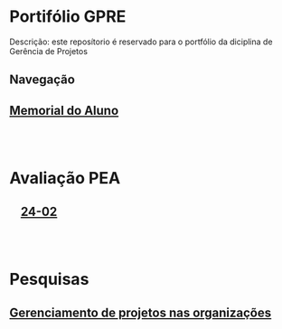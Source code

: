 # Portifólio GPRE
 Descrição: este reposítorio é reservado para o portfólio da diciplina de Gerência de Projetos
## Navegação

## [<ins>Memorial do Aluno</ins>]($root$/../Memorial%20do%20Aluno/Memorial.md)
<br><br>
# Avaliação PEA
## &nbsp;&nbsp;&nbsp; [<ins>24-02</ins>]($root$/../Avalição%20do%20PEA/PEA-09-03.md)
<br><br>
# Pesquisas 
## [<ins>Gerenciamento de projetos nas organizações</ins>]($root$/../docs/Gerenciamento%20de%20Projetos%20-%20Pesquisa.pdf)
